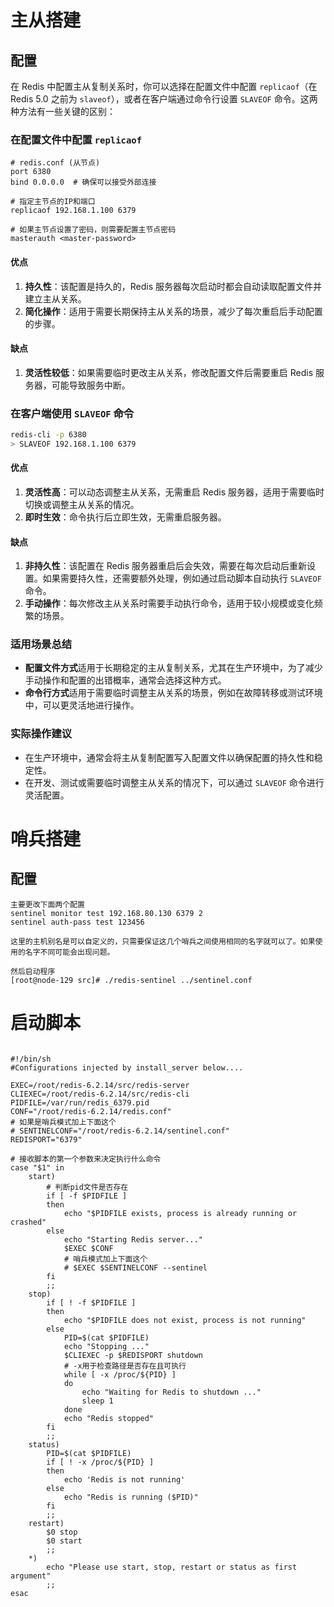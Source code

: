 # 主从搭建

## 配置

在 Redis 中配置主从复制关系时，你可以选择在配置文件中配置 `replicaof`（在 Redis 5.0 之前为 `slaveof`），或者在客户端通过命令行设置 `SLAVEOF` 命令。这两种方法有一些关键的区别：

### 在配置文件中配置 `replicaof`

```plaintext
# redis.conf (从节点)
port 6380
bind 0.0.0.0  # 确保可以接受外部连接

# 指定主节点的IP和端口
replicaof 192.168.1.100 6379

# 如果主节点设置了密码，则需要配置主节点密码
masterauth <master-password>
```

#### 优点

1. **持久性**：该配置是持久的，Redis 服务器每次启动时都会自动读取配置文件并建立主从关系。
2. **简化操作**：适用于需要长期保持主从关系的场景，减少了每次重启后手动配置的步骤。

#### 缺点

1. **灵活性较低**：如果需要临时更改主从关系，修改配置文件后需要重启 Redis 服务器，可能导致服务中断。

### 在客户端使用 `SLAVEOF` 命令

```sh
redis-cli -p 6380
> SLAVEOF 192.168.1.100 6379
```

#### 优点

1. **灵活性高**：可以动态调整主从关系，无需重启 Redis 服务器，适用于需要临时切换或调整主从关系的情况。
2. **即时生效**：命令执行后立即生效，无需重启服务器。

#### 缺点

1. **非持久性**：该配置在 Redis 服务器重启后会失效，需要在每次启动后重新设置。如果需要持久性，还需要额外处理，例如通过启动脚本自动执行 `SLAVEOF` 命令。
2. **手动操作**：每次修改主从关系时需要手动执行命令，适用于较小规模或变化频繁的场景。

### 适用场景总结

- **配置文件方式**适用于长期稳定的主从复制关系，尤其在生产环境中，为了减少手动操作和配置的出错概率，通常会选择这种方式。
- **命令行方式**适用于需要临时调整主从关系的场景，例如在故障转移或测试环境中，可以更灵活地进行操作。

### 实际操作建议

- 在生产环境中，通常会将主从复制配置写入配置文件以确保配置的持久性和稳定性。
- 在开发、测试或需要临时调整主从关系的情况下，可以通过 `SLAVEOF` 命令进行灵活配置。

# 哨兵搭建

## 配置

```
主要更改下面两个配置
sentinel monitor test 192.168.80.130 6379 2
sentinel auth-pass test 123456

这里的主机别名是可以自定义的，只需要保证这几个哨兵之间使用相同的名字就可以了。如果使用的名字不同可能会出现问题。

然后启动程序 
[root@node-129 src]# ./redis-sentinel ../sentinel.conf
```

# 启动脚本

``` 

#!/bin/sh
#Configurations injected by install_server below....

EXEC=/root/redis-6.2.14/src/redis-server
CLIEXEC=/root/redis-6.2.14/src/redis-cli
PIDFILE=/var/run/redis_6379.pid
CONF="/root/redis-6.2.14/redis.conf"
# 如果是哨兵模式加上下面这个
# SENTINELCONF="/root/redis-6.2.14/sentinel.conf"
REDISPORT="6379"

# 接收脚本的第一个参数来决定执行什么命令
case "$1" in
    start)
        # 判断pid文件是否存在
        if [ -f $PIDFILE ]
        then
            echo "$PIDFILE exists, process is already running or crashed"
        else
            echo "Starting Redis server..."
            $EXEC $CONF
            # 哨兵模式加上下面这个
            # $EXEC $SENTINELCONF --sentinel
        fi
        ;;
    stop)
        if [ ! -f $PIDFILE ]
        then
            echo "$PIDFILE does not exist, process is not running"
        else
            PID=$(cat $PIDFILE)
            echo "Stopping ..."
            $CLIEXEC -p $REDISPORT shutdown
            # -x用于检查路径是否存在且可执行
            while [ -x /proc/${PID} ]
            do
                echo "Waiting for Redis to shutdown ..."
                sleep 1
            done
            echo "Redis stopped"
        fi
        ;;
    status)
        PID=$(cat $PIDFILE)
        if [ ! -x /proc/${PID} ]
        then
            echo 'Redis is not running'
        else
            echo "Redis is running ($PID)"
        fi
        ;;
    restart)
        $0 stop
        $0 start
        ;;
    *)
        echo "Please use start, stop, restart or status as first argument"
        ;;
esac

```